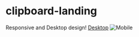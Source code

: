 # clipboard-landing
Responsive and Desktop design!
[Desktop](https://github.com/RafiAlizade/clipboard-landing/assets/33255629/d65caecf-e063-418a-94e9-7b226c091325)
![Mobile](https://github.com/RafiAlizade/clipboard-landing/assets/33255629/488ec5d1-39d9-4c7a-b602-202f5ea5fe62)
